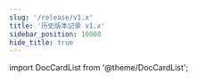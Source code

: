 ```yaml
---
slug: '/release/v1.x'
title: '历史版本记录 v1.x'
sidebar_position: 10000
hide_title: true
---
```


import DocCardList from '@theme/DocCardList';

<DocCardList />
